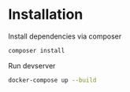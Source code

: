 # Installation

Install dependencies via composer
```bash
composer install
```

Run devserver
```bash
docker-compose up --build
```
